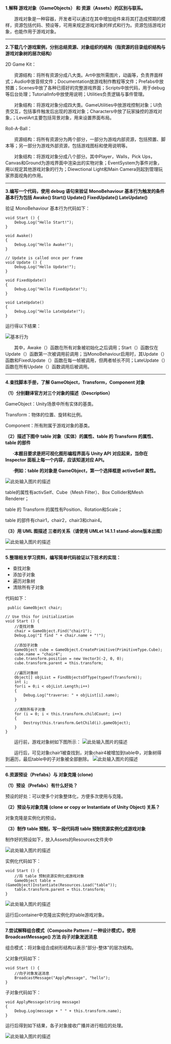 ﻿**1.解释 游戏对象（GameObjects） 和 资源（Assets）的区别与联系。**

&nbsp;&nbsp;&nbsp;&nbsp;&nbsp;&nbsp;&nbsp;游戏对象是一种容器，开发者可以通过在其中增加组件来将其打造成预期的模样，资源包括代码、预设等，可用来规定游戏对象的样式和行为。资源包括游戏对象，也能作用于游戏对象。


----------

**2.下载几个游戏案例，分别总结资源、对象组织的结构（指资源的目录组织结构与游戏对象树的层次结构）**

2D Game Kit：

&nbsp;&nbsp;&nbsp;&nbsp;&nbsp;&nbsp;&nbsp;资源结构：将所有资源分成八大类。Art中放所需图片，动画等，负责界面样式；Audio中放音频文件；Documentation放游戏制作教程等文件；Prefabs中放预置；Scenes中放了各种已搭好的完整游戏界面；Scripts中放代码，用于debug等后台处理；TutorialInfo中放使用说明；Utilities负责逻辑与事件管理。

&nbsp;&nbsp;&nbsp;&nbsp;&nbsp;&nbsp;&nbsp;对象结构：将游戏对象分成四大类。GameUtilities中放游戏控制对象；UI负责交互，包括事件触发后出现的游戏对象；Characters中放了玩家操控的游戏对象，；LevelArt主要包括背景对象，用来设置界面布局。

Roll-A-Ball：

&nbsp;&nbsp;&nbsp;&nbsp;&nbsp;&nbsp;&nbsp;资源结构：将所有资源分为两个部分，一部分为游戏内部资源，包括预置、脚本等；另一部分为游戏外部资源，包括游戏图标和使用说明等。

&nbsp;&nbsp;&nbsp;&nbsp;&nbsp;&nbsp;&nbsp;对象结构：将游戏对象分成八个部分。其中Player，Walls，Pick Ups，Canvas和Ground为游戏界面中渲染出的实物对象；EventSystem为事件对象，用以规定其他游戏对象的行为；Diewctional Light和Main Camera则起到管理玩家界面视角的作用。


----------
**3.编写一个代码，使用 debug 语句来验证 MonoBehaviour 基本行为触发的条件
基本行为包括 Awake() Start() Update() FixedUpdate() LateUpdate()**

验证 MonoBehaviour 基本行为代码如下：

    void Start () {
        Debug.Log("Hello Start!");
	}

    void Awake()
    {
        Debug.Log("Hello Awake!");
    }

    // Update is called once per frame
    void Update () {
        Debug.Log("Hello Update!");
	}

    void FixedUpdate()
    {
        Debug.Log("Hello FixedUpdate!");
    }

    void LateUpdate()
    {
        Debug.Log("Hello LateUpdate!");
    }

运行得以下结果：

![基本行为][1]

&nbsp;&nbsp;&nbsp;&nbsp;&nbsp;&nbsp;&nbsp;其中，Awake（）函数在所有对象被初始化之后调用；Start（）函数仅在Update（）函数第一次被调用前调用；当MonoBehaviour启用时，其Update（）函数和FixedUpdate（）函数在每一帧被调用，但两者帧长不同；LateUpdate（）函数在所有Update（）函数调用后被调用。


----------
**4.查找脚本手册，了解 GameObject，Transform，Component 对象**

**（1）分别翻译官方对三个对象的描述（Description）**

GameObject：Unity场景中所有实体的基类。

Transform：物体的位置、旋转和比例。

Component：所有附属于游戏对象的基类。

**（2）描述下图中 table 对象（实体）的属性、table 的 Transform 的属性、 table 的部件**

**&nbsp;&nbsp;&nbsp;&nbsp;&nbsp;&nbsp;&nbsp;·本题目要求是把可视化图形编程界面与 Unity API 对应起来，当你在 Inspector 面板上每一个内容，应该知道对应 API。**

**&nbsp;&nbsp;&nbsp;&nbsp;&nbsp;&nbsp;&nbsp;·例如：table 的对象是 GameObject，第一个选择框是 activeSelf 属性。**

![此处输入图片的描述][2]


table的属性有activSelf、Cube（Mesh Filter）、Box Collider和Mesh Renderer；

table 的 Transform 的属性有Position、Rotation和Scale；

table 的部件有chair1，chair2，chair3和chair4。

**（3）用 UML 图描述 三者的关系（请使用 UMLet 14.1.1 stand-alone版本出图）**

![此处输入图片的描述][3]


----------
**5.整理相关学习资料，编写简单代码验证以下技术的实现：**

 - 查找对象
 - 添加子对象
 - 遍历对象树
 - 清除所有子对象
 

代码如下：

     public GameObject chair;
    
    // Use this for initialization
    void Start () {
        //查找对象
        chair = GameObject.Find("chair1");
        Debug.Log("I find " + chair.name + "!");

        //添加子对象
        GameObject cube = GameObject.CreatePrimitive(PrimitiveType.Cube);
        cube.name = "chair4";
        cube.transform.position = new Vector3(-2, 0, 0);
        cube.transform.parent = this.transform;

        //遍历对象树
        Object[] objList = FindObjectsOfType(typeof(Transform));
        int i;
        for(i = 0;i < objList.Length;i++)
        {
            Debug.Log("traverse: " + objList[i].name);
        }

        //清除所有子对象
        for (i = 0; i < this.transform.childCount; i++)
        {
            Destroy(this.transform.GetChild(i).gameObject);
        }
    }
&nbsp;&nbsp;&nbsp;&nbsp;&nbsp;&nbsp;&nbsp;运行前，游戏对象树如下图所示：
  ![此处输入图片的描述][4]
  
  &nbsp;&nbsp;&nbsp;&nbsp;&nbsp;&nbsp;&nbsp;运行后，可见对象chair1被查找到，对象chair4被增加到table中，对象树得到遍历，最后table中的子对象被全部删除。
  ![此处输入图片的描述][5]
  

----------
**6.资源预设（Prefabs）与 对象克隆 (clone)**

**（1）预设（Prefabs）有什么好处？**

预设的好处：可以使多个对象整体化，方便多次使用与克隆。

**（2）预设与对象克隆 (clone or copy or Instantiate of Unity Object) 关系？**

对象克隆是实例化的预设。

**（3）制作 table 预制，写一段代码将 table 预制资源实例化成游戏对象**

制作好的预设如下，放入Assets的Resources文件夹中

![此处输入图片的描述][6]

实例化代码如下：

    void Start () {
        //将 table 预制资源实例化成游戏对象
        GameObject table = (GameObject)Instantiate(Resources.Load("table"));
        table.transform.parent = this.transform;
    }

![此处输入图片的描述][7]
  
  运行后container中克隆出实例化的table游戏对象。
  


----------
**7.尝试解释组合模式（Composite Pattern / 一种设计模式）。使用 BroadcastMessage() 方法
向子对象发送消息**

组合模式：将对象组合成树形结构以表示“部分-整体”的层次结构。

父对象代码如下：

    void Start () {
        //向子对象发送消息
        BroadcastMessage("ApplyMessage", "hello");   
    }

子对象代码如下：

    void ApplyMessage(string message)
    {
        Debug.Log(message + " " + this.transform.name);
    }
 
 运行后得到如下结果，各子对象接收广播并进行相应的处理。  

![此处输入图片的描述][8]


  [1]: https://wx4.sinaimg.cn/mw690/6b7386f7ly1fpoz3nn0xqj216j0hqgnk.jpg
  [2]: https://pmlpml.github.io/unity3d-learning/images/ch02/ch02-homework.png
  [3]: https://wx2.sinaimg.cn/mw690/6b7386f7ly1fpp1scwjeej208e0baq2y.jpg
  [4]: https://wx3.sinaimg.cn/mw690/6b7386f7ly1fpp4dpr3nwj21hc0swn5i.jpg
  [5]: https://wx2.sinaimg.cn/mw690/6b7386f7ly1fpp4dpm7p6j21hc0swjxw.jpg
  [6]: https://wx3.sinaimg.cn/mw690/6b7386f7ly1fpp64e6rb3j216j085jry.jpg
  [7]: https://wx1.sinaimg.cn/mw690/6b7386f7ly1fpp6cpktf2j21hc0sw7bc.jpg
  [8]: https://wx2.sinaimg.cn/mw690/6b7386f7ly1fpp9kt5cd7j21hc0sw444.jpg